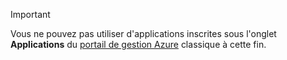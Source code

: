 > [!IMPORTANT]
> Vous ne pouvez pas utiliser d'applications inscrites sous l'onglet **Applications** du [portail de gestion Azure](https://manage.windowsazure.com/) classique à cette fin.
> 
> 



<!--HONumber=Jan17_HO1-->


